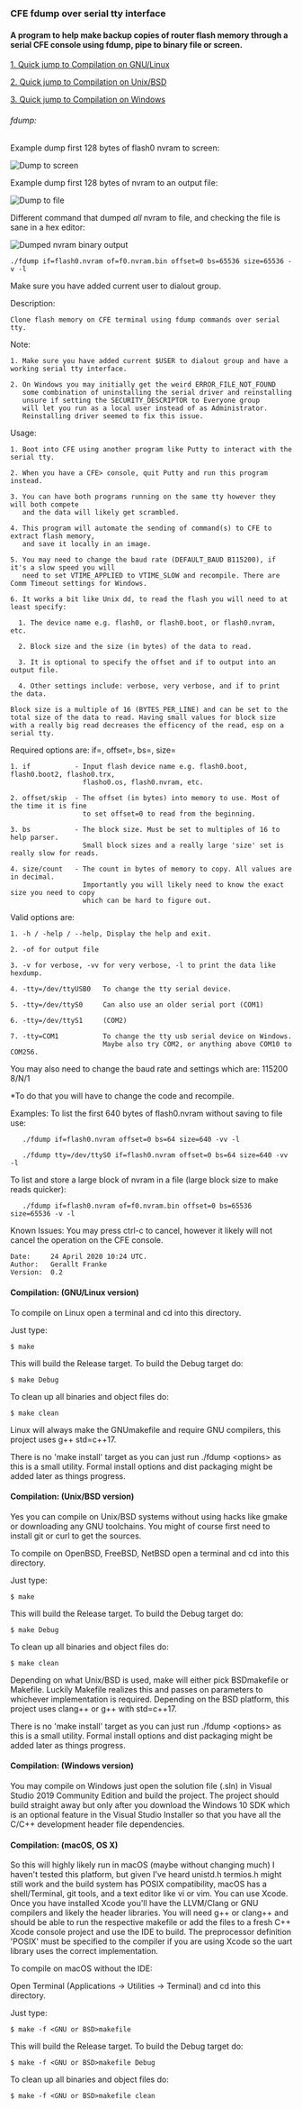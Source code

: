 ### CFE fdump over serial tty interface
#### A program to help make backup copies of router flash memory through a serial CFE console using fdump, pipe to binary file or screen.


[1. Quick jump to Compilation on GNU/Linux](../../../CFE_fdump_tty#compilation-gnulinux-version "Quick jump to Compilation on GNU/Linux")

[2. Quick jump to Compilation on Unix/BSD](../../../CFE_fdump_tty#compilation-unixbsd-version "Quick jump to Compilation on Unix/BSD")

[3. Quick jump to Compilation on Windows](../../../CFE_fdump_tty#compilation-windows-version "Quick jump to Compilation on Windows")

###### fdump: 

Example dump first 128 bytes of flash0 nvram to screen:

![Dump to screen](https://github.com/geralltf/CFE_fdump_tty/raw/master/screenshots/test0_dump_to_screen.png "Example dump to screen.")

Example dump first 128 bytes of nvram to an output file:

![Dump to file](https://github.com/geralltf/CFE_fdump_tty/raw/master/screenshots/test1_dump_to_file.png "Example dump to file.")

Different command that dumped *all* nvram to file, and checking the file is sane in a hex editor: 

![Dumped nvram binary output](https://github.com/geralltf/CFE_fdump_tty/raw/master/screenshots/test1_dump_to_file_all_nvram.png "Dumped nvram opened in hex editor.")

    ./fdump if=flash0.nvram of=f0.nvram.bin offset=0 bs=65536 size=65536 -v -l


Make sure you have added current user to dialout group.


Description: 

    Clone flash memory on CFE terminal using fdump commands over serial tty.

Note:
 
    1. Make sure you have added current $USER to dialout group and have a working serial tty interface.

    2. On Windows you may initially get the weird ERROR_FILE_NOT_FOUND
       some combination of uninstalling the serial driver and reinstalling
       unsure if setting the SECURITY_DESCRIPTOR to Everyone group
       will let you run as a local user instead of as Administrator.
       Reinstalling driver seemed to fix this issue.

 Usage: 

    1. Boot into CFE using another program like Putty to interact with the serial tty. 

    2. When you have a CFE> console, quit Putty and run this program instead. 

    3. You can have both programs running on the same tty however they will both compete 
       and the data will likely get scrambled.

    4. This program will automate the sending of command(s) to CFE to extract flash memory,
       and save it locally in an image.

    5. You may need to change the baud rate (DEFAULT_BAUD B115200), if it's a slow speed you will 
       need to set VTIME_APPLIED to VTIME_SLOW and recompile. There are Comm Timeout settings for Windows.

    6. It works a bit like Unix dd, to read the flash you will need to at least specify:

      1. The device name e.g. flash0, or flash0.boot, or flash0.nvram, etc.

      2. Block size and the size (in bytes) of the data to read.

      3. It is optional to specify the offset and if to output into an output file.

      4. Other settings include: verbose, very verbose, and if to print the data.

    Block size is a multiple of 16 (BYTES_PER_LINE) and can be set to the
    total size of the data to read. Having small values for block size
    with a really big read decreases the efficency of the read, esp on a serial tty.

Required options are: if=, offset=, bs=, size=

    1. if           - Input flash device name e.g. flash0.boot, flash0.boot2, flasho0.trx,
                      flasho0.os, flash0.nvram, etc.

    2. offset/skip  - The offset (in bytes) into memory to use. Most of the time it is fine
                      to set offset=0 to read from the beginning.

    3. bs           - The block size. Must be set to multiples of 16 to help parser.
                      Small block sizes and a really large 'size' set is really slow for reads.

    4. size/count   - The count in bytes of memory to copy. All values are in decimal.
                      Importantly you will likely need to know the exact size you need to copy
                      which can be hard to figure out.

Valid options are:

    1. -h / -help / --help, Display the help and exit.

    2. -of for output file

    3. -v for verbose, -vv for very verbose, -l to print the data like hexdump.

    4. -tty=/dev/ttyUSB0   To change the tty serial device.

    5. -tty=/dev/ttyS0     Can also use an older serial port (COM1)

    6. -tty=/dev/ttyS1     (COM2)

    7. -tty=COM1           To change the tty usb serial device on Windows.
                           Maybe also try COM2, or anything above COM10 to COM256.

   You may also need to change the baud rate and settings which are: 115200 8/N/1

   *To do that you will have to change the code and recompile.

 Examples:
   To list the first 640 bytes of flash0.nvram without saving to file use:

       ./fdump if=flash0.nvram offset=0 bs=64 size=640 -vv -l

       ./fdump tty=/dev/ttyS0 if=flash0.nvram offset=0 bs=64 size=640 -vv -l

   To list and store a large block of nvram in a file (large block size to make reads quicker):

       ./fdump if=flash0.nvram of=f0.nvram.bin offset=0 bs=65536 size=65536 -v -l

 Known Issues: You may press ctrl-c to cancel, however it likely will not cancel the operation on the CFE console.

    Date:     24 April 2020 10:24 UTC.
    Author:   Gerallt Franke
    Version:  0.2

#### Compilation: (GNU/Linux version)

To compile on Linux open a terminal and cd into this directory. 

Just type: 

    $ make

This will build the Release target. To build the Debug target do:

    $ make Debug

To clean up all binaries and object files do:

    $ make clean 

Linux will always make the GNUmakefile and require GNU compilers, this project uses g++ std=c++17.

There is no 'make install' target as you can just run ./fdump &lt;options&gt; as this is a small utility. Formal install options and dist packaging might be added later as things progress. 

#### Compilation: (Unix/BSD version)

Yes you can compile on Unix/BSD systems without using hacks like gmake or downloading any GNU toolchains.
You might of course first need to install git or curl to get the sources.

To compile on OpenBSD, FreeBSD, NetBSD open a terminal and cd into this directory. 

Just type: 

    $ make

This will build the Release target. To build the Debug target do:

    $ make Debug

To clean up all binaries and object files do:

    $ make clean 

Depending on what Unix/BSD is used, make will either pick BSDmakefile or Makefile. Luckily Makefile realizes this and passes on parameters to whichever implementation is required. Depending on the BSD platform, this project uses clang++ or g++ with std=c++17.

There is no 'make install' target as you can just run ./fdump &lt;options&gt; as this is a small utility. Formal install options and dist packaging might be added later as things progress. 

#### Compilation: (Windows version)

You may compile on Windows just open the solution file (.sln) in Visual Studio 2019 Community Edition and build the project.
The project should build straight away but only after you download the Windows 10 SDK which is an optional feature in the Visual Studio Installer so that you have all the C/C++ development header file dependencies.

#### Compilation: (macOS, OS X)

So this will highly likely run in macOS (maybe without changing much) I haven't tested this platform, but given I've heard unistd.h termios.h might still work and the build system has POSIX compatibility, macOS has a shell/Terminal, git tools, and a text editor like vi or vim.
You can use Xcode. Once you have installed Xcode you'll have the LLVM/Clang or GNU compilers and likely the header libraries. 
You will need g++ or clang++ and should be able to run the respective makefile or add the files to a fresh C++ Xcode console project and use the IDE to build. 
The preprocessor definition 'POSIX' must be specified to the compiler if you are using Xcode so the uart library uses the correct implementation.

To compile on macOS without the IDE:

Open Terminal (Applications → Utilities → Terminal) and cd into this directory. 

Just type: 

    $ make -f <GNU or BSD>makefile

This will build the Release target. To build the Debug target do:

    $ make -f <GNU or BSD>makefile Debug

To clean up all binaries and object files do:

    $ make -f <GNU or BSD>makefile clean 